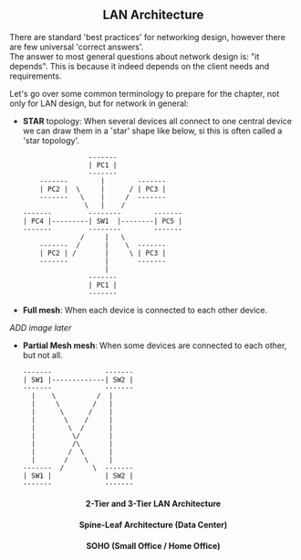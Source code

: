 <h2 align="center">LAN Architecture</h2>

There are standard 'best practices' for networking design, however there are few universal 'correct answers'. \
The answer to most general questions about network design is: "it depends". This is because it indeed
depends on the client needs and requirements.

Let's go over some common terminology to prepare for the chapter, not only for LAN design, but for network in general:

- <b>STAR</b> topology: When several devices all connect to one central device we can draw them in a 'star' shape like below, si this is often called a 'star topology'.

                      -------
                      | PC1 |
                      -------
          -------        |        -------
          | PC2 |  \     |      / | PC3 |
          -------   \    |     /  -------
                     \   |    /
      -------         --------        -------
      | PC4 |---------| SW1  |--------| PC5 |
      -------         --------        -------
                    /     |   \
          -------  /      |    \  -------
          | PC2 | /       |     \ | PC3 |
          -------         |       -------
                          |
                      -------
                      | PC1 |
                      -------

- <b>Full mesh</b>: When each device is connected to each other device.

_ADD image later_

- <b>Partial Mesh mesh</b>: When some devices are connected to each other, but not all.

      -------             -------
      | SW1 |-------------| SW2 |
      -------             -------
        |    \          /  |
        |     \        /   |
        |      \      /    |
        |       \    /     |
        |        \  /      |
        |         \/       |
        |         /\       |
        |        /  \      |
        |       /    \     |
      -------  /       \  -------
      | SW1 |             | SW2 |
      -------             -------
<h4 align="center">2-Tier and 3-Tier LAN Architecture</h4>

<h4 align="center">Spine-Leaf Architecture (Data Center)</h4>

<h4 align="center">SOHO (Small Office / Home Office)</h4>

<h4 align="center"></h4>

